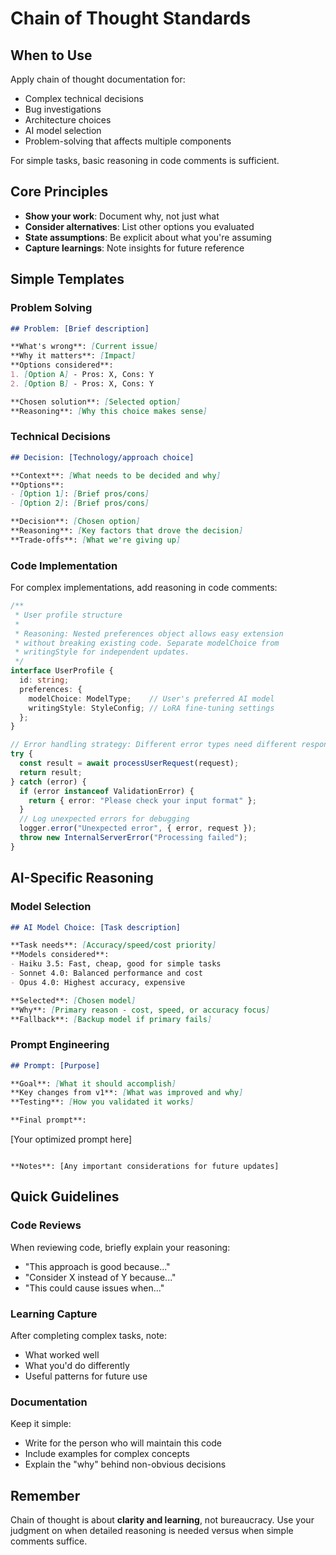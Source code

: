# Chain of Thought Standards

## When to Use

Apply chain of thought documentation for:
- Complex technical decisions
- Bug investigations
- Architecture choices
- AI model selection
- Problem-solving that affects multiple components

For simple tasks, basic reasoning in code comments is sufficient.

## Core Principles

- **Show your work**: Document why, not just what
- **Consider alternatives**: List other options you evaluated
- **State assumptions**: Be explicit about what you're assuming
- **Capture learnings**: Note insights for future reference

## Simple Templates

### Problem Solving
```markdown
## Problem: [Brief description]

**What's wrong**: [Current issue]
**Why it matters**: [Impact]
**Options considered**:
1. [Option A] - Pros: X, Cons: Y
2. [Option B] - Pros: X, Cons: Y

**Chosen solution**: [Selected option]
**Reasoning**: [Why this choice makes sense]
```

### Technical Decisions
```markdown
## Decision: [Technology/approach choice]

**Context**: [What needs to be decided and why]
**Options**:
- [Option 1]: [Brief pros/cons]
- [Option 2]: [Brief pros/cons]

**Decision**: [Chosen option]
**Reasoning**: [Key factors that drove the decision]
**Trade-offs**: [What we're giving up]
```

### Code Implementation
For complex implementations, add reasoning in code comments:

```typescript
/**
 * User profile structure
 * 
 * Reasoning: Nested preferences object allows easy extension
 * without breaking existing code. Separate modelChoice from
 * writingStyle for independent updates.
 */
interface UserProfile {
  id: string;
  preferences: {
    modelChoice: ModelType;    // User's preferred AI model
    writingStyle: StyleConfig; // LoRA fine-tuning settings
  };
}

// Error handling strategy: Different error types need different responses
try {
  const result = await processUserRequest(request);
  return result;
} catch (error) {
  if (error instanceof ValidationError) {
    return { error: "Please check your input format" };
  }
  // Log unexpected errors for debugging
  logger.error("Unexpected error", { error, request });
  throw new InternalServerError("Processing failed");
}
```

## AI-Specific Reasoning

### Model Selection
```markdown
## AI Model Choice: [Task description]

**Task needs**: [Accuracy/speed/cost priority]
**Models considered**: 
- Haiku 3.5: Fast, cheap, good for simple tasks
- Sonnet 4.0: Balanced performance and cost
- Opus 4.0: Highest accuracy, expensive

**Selected**: [Chosen model]
**Why**: [Primary reason - cost, speed, or accuracy focus]
**Fallback**: [Backup model if primary fails]
```

### Prompt Engineering
```markdown
## Prompt: [Purpose]

**Goal**: [What it should accomplish]
**Key changes from v1**: [What was improved and why]
**Testing**: [How you validated it works]

**Final prompt**:
```
[Your optimized prompt here]
```

**Notes**: [Any important considerations for future updates]
```

## Quick Guidelines

### Code Reviews
When reviewing code, briefly explain your reasoning:
- "This approach is good because..."
- "Consider X instead of Y because..."
- "This could cause issues when..."

### Learning Capture
After completing complex tasks, note:
- What worked well
- What you'd do differently
- Useful patterns for future use

### Documentation
Keep it simple:
- Write for the person who will maintain this code
- Include examples for complex concepts
- Explain the "why" behind non-obvious decisions

## Remember

Chain of thought is about **clarity and learning**, not bureaucracy. Use your judgment on when detailed reasoning is needed versus when simple comments suffice.